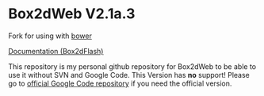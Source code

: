 # Box2dWeb V2.1a.3

Fork for using with [bower](http://bower.io/)

[Documentation (Box2dFlash)](https://code.google.com/p/box2dweb/)

This repository is my personal github repository for Box2dWeb to be able to use it without SVN and Google Code. This Version has **no** support! Please go to [official Google Code repository](https://code.google.com/p/box2dweb/) if you need the official version.

